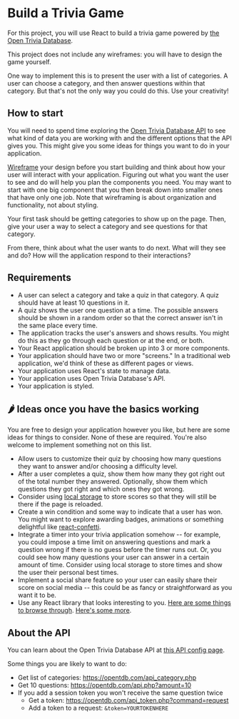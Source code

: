 # Build a Trivia Game

For this project, you will use React to build a trivia game powered by [the Open Trivia Database](https://opentdb.com/).

This project does not include any wireframes: you will have to design the game yourself. 

One way to implement this is to present the user with a list of categories. A user can choose a category, and then answer questions within that category. But that's not the only way you could do this. Use your creativity!

## How to start

You will need to spend time exploring the [Open Trivia Database API](https://opentdb.com/) to see what kind of data you are working with and the different options that the API gives you. This might give you some ideas for things you want to do in your application.

[Wireframe](https://balsamiq.com/learn/articles/what-are-wireframes) your design before you start building and think about how your user will interact with your application. Figuring out what you want the user to see and do will help you plan the components you need. You may want to start with one big component that you then break down into smaller ones that have only one job. Note that wireframing is about organization and functionality, not about styling.

Your first task should be getting categories to show up on the page. Then, give your user a way to select a category and see questions for that category.

From there, think about what the user wants to do next. What will they see and do? How will the application respond to their interactions?

## Requirements

- A user can select a category and take a quiz in that category. A quiz should have at least 10 questions in it. 
- A quiz shows the user one question at a time. The possible answers should be shown in a random order so that the correct answer isn't in the same place every time.
- The application tracks the user's answers and shows results. You might do this as they go through each question or at the end, or both.
- Your React application should be broken up into 3 or more components.
- Your application should have two or more "screens." In a traditional web application, we'd think of these as different pages or views.
- Your application uses React's state to manage data.
- Your application uses Open Trivia Database's API.
- Your application is styled.

## 🌶️ Ideas once you have the basics working

You are free to design your application however you like, but here are some ideas for things to consider. None of these are required. You're also welcome to implement something not on this list. 

- Allow users to customize their quiz by choosing how many questions they want to answer and/or choosing a difficulty level.
- After a user completes a quiz, show them how many they got right out of the total number they answered. Optionally, show them which questions they got right and which ones they got wrong.
- Consider using [local storage](https://developer.mozilla.org/en-US/docs/Web/API/Window/localStorage) to store scores so that they will still be there if the page is reloaded. 
- Create a win condition and some way to indicate that a user has won. You might want to explore awarding badges, animations or something delightful like [react-confetti](https://github.com/alampros/react-confetti).
- Integrate a timer into your trivia application somehow -- for example, you could impose a time limit on answering questions and mark a question wrong if there is no guess before the timer runs out. Or, you could see how many questions your user can answer in a certain amount of time. Consider using local storage to store times and show the user their personal best times.
- Implement a social share feature so your user can easily share their score on social media -- this could be as fancy or straightforward as you want it to be.
- Use any React library that looks interesting to you. [Here are some things to browse through](https://github.com/enaqx/awesome-react). [Here's some more](https://github.com/brillout/awesome-react-components).

## About the API

You can learn about the Open Trivia Database API at [this API config page](https://opentdb.com/api_config.php).

Some things you are likely to want to do:

- Get list of categories: https://opentdb.com/api_category.php
- Get 10 questions: https://opentdb.com/api.php?amount=10
- If you add a session token you won't receive the same question twice
  - Get a token: https://opentdb.com/api_token.php?command=request
  - Add a token to a request: `&token=YOURTOKENHERE`
